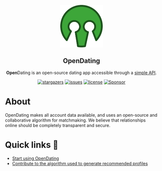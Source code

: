 <div align="center">

  <img width="140" src="./assets/logo-color.png"  alt="OpenDating Logo"/>
  <h2 align="center">OpenDating</h2>
<p><strong>Open</strong>Dating is an open-source dating app accessible through a <a href="https://jl33-ai.github.io/opendating/">simple API</a>.</p>
</div>
<div align="center">

[![stargazers](https://img.shields.io/github/stars/jl33-ai/OpenDating)](https://github.com/ryo-ma/github-profile-trophy/stargazers)
[![issues](https://img.shields.io/github/issues/jl33-ai/OpenDating)](https://github.com/ryo-ma/github-profile-trophy/issues)
[![license](https://img.shields.io/github/license/jl33-ai/OpenDating)](https://github.com/ryo-ma/github-profile-trophy/blob/master/LICENSE)
<a href="https://github.com/sponsors/ryo-ma">
<img src="https://img.shields.io/static/v1?label=Sponsor&message=%E2%9D%A4&logo=GitHub&color=ff69b4" alt="Sponsor"/>
</a>
</div>

# About
OpenDating makes all account data available, and uses an open-source and collaborative algorithm for matchmaking. We believe that relationships online should be completely transparent and secure.

# Quick links 🔗
- [Start using OpenDating](https://jl33-ai.github.io/opendating/)
- [Contribute to the algorithm used to generate recommended profiles](https://github.com/jl33-ai/OpenDating/blob/main/src/matchmaker.ts) 

